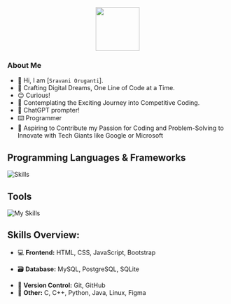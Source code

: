 <div id="header" align="center">
  <img src="https://media.giphy.com/media/M9gbBd9nbDrOTu1Mqx/giphy.gif" width="100"/>
</div>
<div id="badges" align="center">
  <img src="https://komarev.com/ghpvc/?username=suman1406&style=flat-square&color=blue" alt=""/>
</div>

### About Me

- 👋 Hi, I am [`Sravani Oruganti`].
- 🚀 Crafting Digital Dreams, One Line of Code at a Time.
- 😌 Curious!
- 👀 Contemplating the Exciting Journey into Competitive Coding.
- 👀 ChatGPT prompter!
- ⌨️ Programmer
- 🚀 Aspiring to Contribute my Passion for Coding and Problem-Solving to Innovate with Tech Giants like Google or Microsoft

## Programming Languages & Frameworks
<!--TODO: Add verilog-->
![Skills](https://skills.thijs.gg/icons?i=c,cpp,py,java,js,html,css,mysql,postgres,sqlite)

## Tools

![My Skills](https://skills.thijs.gg/icons?i=git,github,linux,autocad,visualstudio,vscode,figma,eclipse,postman)

## Skills Overview:

- 💻 **Frontend:** HTML, CSS, JavaScript, Bootstrap
<!-- - 🛠️ **Backend:** Node.js, Express -->
- 🗃️ **Database:** MySQL, PostgreSQL, SQLite
<!-- - 📱 **Mobile App Development:** Flutter, Dart -->
- 🔄 **Version Control:** Git, GitHub
- 🚀 **Other:** C, C++, Python, Java, Linux, Figma

<!-- GitHub Contributions Graph 
## GitHub Contributions Graph
[![Suman's github activity graph](https://github-readme-activity-graph.vercel.app/graph?username=suman1406&bg_color=000000&color=7787ee&line=4258ff&point=051699&area=true&hide_border=true)](https://github.com/ashutosh00710/github-readme-activity-graph)

# GitHub Stats :
[![GitHub Streak](https://github-readme-streak-stats.herokuapp.com?user=suman1406&theme=dark&hide_border=true)](https://git.io/streak-stats)

![Suman's GitHub Activity Graph](https://github-readme-stats.vercel.app/api?username=suman1406&show_icons=true&count_private=true&theme=dark)

## Competitive Coding Profile:

![LeetCode Stats](https://leetcard.jacoblin.cool/psuman1406?theme=dark&font=Source%20Code%20Pro&ext=heatmap)

# Top Languages :

[![Top Langs](https://github-readme-stats.vercel.app/api/top-langs/?username=suman1406&layout=compact&theme=vision-friendly-dark)](https://github.com/anuraghazra/github-readme-stats)

- ## Reach Out To Me

1. 📧 **Email:** [`psuman7155@gmail.com`](mailto:psuman7155@gmail.com)

2. 🖥️ **CodePen:** [`sumanpanigrahi`](https://codepen.io/sumanpanigrahi)

3. 🐦 **Twitter:** [`techsumn`](https://twitter.com/techsumn)

4. 🔗 **LinkedIn:** [`sumanpanigrahiman`](https://linkedin.com/in/sumanpanigrahiman)

5. 📘 **Facebook:** [`suman.panigrahi7155`](https://fb.com/suman.panigrahi7155)

6. 📸 **Instagram:** [`truly__livin`](https://instagram.com/truly__livin)

7. 🔗 [![Topmate Profile](https://img.shields.io/badge/Topmate-Profile-blue)](https://topmate.io/suman_pani) -->
